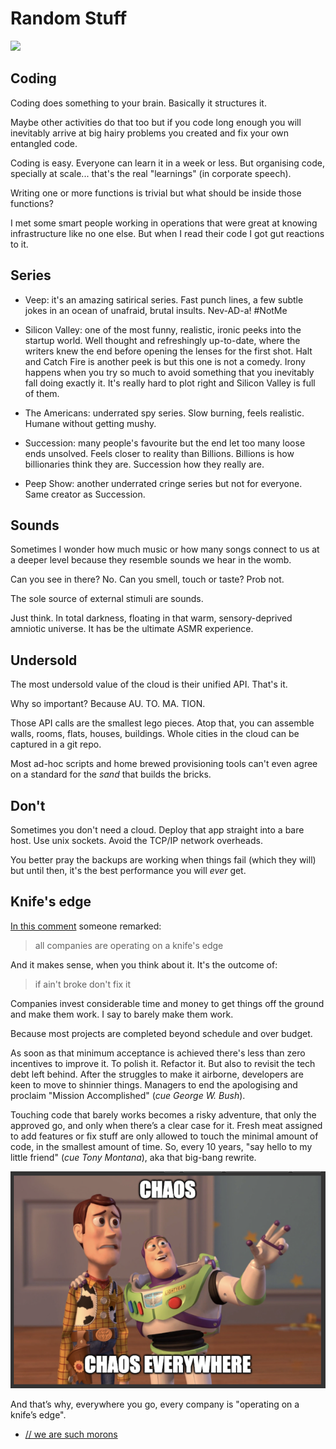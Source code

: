 # Random Stuff

[<img src="https://img.shields.io/badge/Mildly-Interesting-brightgreen">](/tags/mildly-interesting)


## Coding

Coding does something to your brain. Basically it structures it.

Maybe other activities do that too but if you code long enough you will
inevitably arrive at big hairy problems you created and fix your own
entangled code.

Coding is easy. Everyone can learn it in a week or less. But organising
code, specially at scale... that's the real "learnings" (in corporate
speech).

Writing one or more functions is trivial but what should be inside those
functions?

I met some smart people working in operations that were great at
knowing infrastructure like no one else. But when I read their code I
got gut reactions to it.


## Series

- Veep: it's an amazing satirical series. Fast punch lines, a few
  subtle jokes in an ocean of unafraid, brutal insults. Nev-AD-a!
  #NotMe

- Silicon Valley: one of the most funny, realistic, ironic peeks into
  the startup world. Well thought and refreshingly up-to-date, where
  the writers knew the end before opening the lenses for the first shot.
  Halt and Catch Fire is another peek is but this one is not a comedy.
  Irony happens when you try so much to avoid something that you
  inevitably fall doing exactly it. It's really hard to plot right
  and Silicon Valley is full of them.

- The Americans: underrated spy series. Slow burning, feels realistic.
  Humane without getting mushy.

- Succession: many people's favourite but the end let too many loose
  ends unsolved. Feels closer to reality than Billions. Billions is how
  billionaries think they are. Succession how they really are.

- Peep Show: another underrated cringe series but not for everyone.
  Same creator as Succession.


## Sounds

Sometimes I wonder how much music or how many songs connect to us at a
deeper level because they resemble sounds we hear in the womb.

Can you see in there? No. Can you smell, touch or taste? Prob not.

The sole source of external stimuli are sounds.

Just think. In total darkness, floating in that warm, sensory-deprived
amniotic universe. It has be the ultimate ASMR experience.


## Undersold

The most undersold value of the cloud is their unified API. That's it.

Why so important? Because AU. TO. MA. TION.

Those API calls are the smallest lego pieces. Atop that, you can
assemble walls, rooms, flats, houses, buildings. Whole cities in the
cloud can be captured in a git repo.

Most ad-hoc scripts and home brewed provisioning tools can't even agree
on a standard for the _sand_ that builds the bricks.


## Don't

Sometimes you don't need a cloud. Deploy that app straight into a bare
host. Use unix sockets. Avoid the TCP/IP network overheads.

You better pray the backups are working when things fail (which they
will) but until then, it's the best performance you will _ever_ get.


## Knife's edge

[In this comment](https://news.ycombinator.com/item?id=39365187#39366352)
someone remarked:

> all companies are operating on a knife's edge

And it makes sense, when you think about it. It's the outcome of:

> if ain't broke don't fix it

Companies invest considerable time and money to get things off the
ground and make them work. I say to barely make them work.

Because most projects are completed beyond schedule and over budget.

As soon as that minimum acceptance is achieved there's less than zero
incentives to improve it. To polish it. Refactor it. But also to
revisit the tech debt left behind. After the struggles to make it
airborne, developers are keen to move to shinnier things. Managers
to end the apologising and proclaim "Mission Accomplished"
(_cue George W. Bush_).

Touching code that barely works becomes a risky adventure, that only
the approved go, and only when there’s a clear case for it. Fresh meat
assigned to add features or fix stuff are only allowed to touch the
minimal amount of code, in the smallest amount of time. So, every
10 years, "say hello to my little friend" (_cue Tony Montana_), aka
that big-bang rewrite.

![Chaos](https://raw.githubusercontent.com/jpedro/jpedro.github.io/master/.github/static/img/chaos-2.png)

And that’s why, everywhere you go, every company is "operating on a
knife’s edge".

- [// we are such morons](http://atdt.freeshell.org/k5/story_2004_2_15_71552_7795.html)
